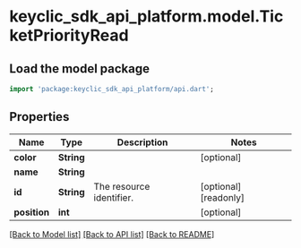 # keyclic_sdk_api_platform.model.TicketPriorityRead

## Load the model package
```dart
import 'package:keyclic_sdk_api_platform/api.dart';
```

## Properties
Name | Type | Description | Notes
------------ | ------------- | ------------- | -------------
**color** | **String** |  | [optional] 
**name** | **String** |  | 
**id** | **String** | The resource identifier. | [optional] [readonly] 
**position** | **int** |  | [optional] 

[[Back to Model list]](../README.md#documentation-for-models) [[Back to API list]](../README.md#documentation-for-api-endpoints) [[Back to README]](../README.md)


